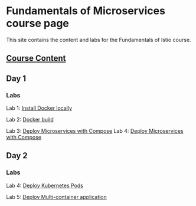 # Fundamentals of Microservices course page 

This site contains the content and labs for the Fundamentals of Istio course. 

## [Course Content](http://bit.ly/fun-istio-slides)

## Day 1 

### Labs

Lab 1: [Install Docker locally](labs/01-docker-daemon)

Lab 2: [Docker build](labs/02-docker-build/)   

Lab 3: [Deploy Microservices with Compose](labs/03-compose) 
Lab 4: [Deploy Microservices with Compose](labs/03-compose) 

## Day 2

### Labs 

Lab 4: [Deploy Kubernetes Pods](labs/04-pods)

Lab 5: [Deploy Multi-container application](labs/05-multi)
